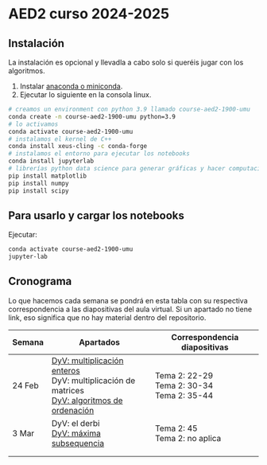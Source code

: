 # AED2 curso 2024-2025

## Instalación

La instalación es opcional y llevadla a cabo solo si queréis jugar con los algoritmos.

1. Instalar [anaconda o miniconda](https://docs.anaconda.com/miniconda/).
2. Ejecutar lo siguiente en la consola linux.
```sh
# creamos un environment con python 3.9 llamado course-aed2-1900-umu
conda create -n course-aed2-1900-umu python=3.9
# lo activamos
conda activate course-aed2-1900-umu
# instalamos el kernel de C++
conda install xeus-cling -c conda-forge
# instalamos el entorno para ejecutar los notebooks
conda install jupyterlab
# librerías python data science para generar gráficas y hacer computación científica
pip install matplotlib
pip install numpy
pip install scipy
```

## Para usarlo y cargar los notebooks

Ejecutar:
```sh
conda activate course-aed2-1900-umu
jupyter-lab
```

## Cronograma

Lo que hacemos cada semana se pondrá en esta tabla con su respectiva correspondencia a las diapositivas del aula virtual. 
Si un apartado no tiene link, eso significa que no hay material dentro del repositorio.

| Semana | Apartados                                                                                                                                                                            | Correspondencia diapositivas                           |
|--------|--------------------------------------------------------------------------------------------------------------------------------------------------------------------------------------|--------------------------------------------------------|
| 24 Feb | [DyV: multiplicación enteros](divide-and-conquer/multiplication)<br/>DyV: multiplicación de matrices<br/>[DyV: algoritmos de ordenación](divide-and-conquer/sorting_algorithms)<br/> | Tema 2: 22-29<br/>Tema 2: 30-34<br/>Tema 2: 35-44<br/> |
| 3 Mar  | DyV: el derbi<br/>[DyV: máxima subsequencia](divide-and-conquer/maximum_subsequence)                                                                                                 | Tema 2: 45<br/>Tema 2: no aplica                       |
|        |                                                                                                                                                                                      |                                                        |
|        |                                                                                                                                                                                      |                                                        |




